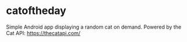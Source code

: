# catoftheday
Simple Android app displaying a random cat on demand. 
Powered by the Cat API: https://thecatapi.com/
